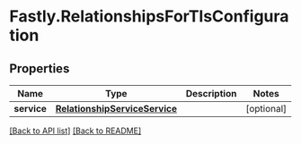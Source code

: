 # Fastly.RelationshipsForTlsConfiguration

## Properties

Name | Type | Description | Notes
------------ | ------------- | ------------- | -------------
**service** | [**RelationshipServiceService**](RelationshipServiceService.md) |  | [optional] 



[[Back to API list]](../../README.md#endpoints) [[Back to README]](../../README.md)
